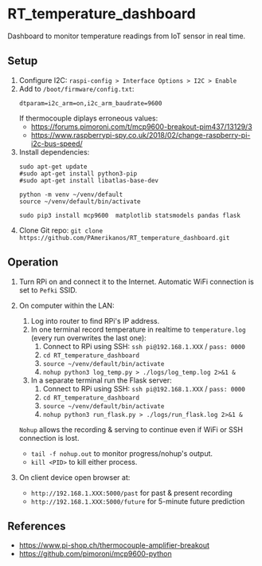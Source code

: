 # RT_temperature_dashboard
Dashboard to monitor temperature readings from IoT sensor in real time.

## Setup
1. Configure I2C: `raspi-config > Interface Options > I2C > Enable`
2. Add to `/boot/firmware/config.txt`:
    ```
    dtparam=i2c_arm=on,i2c_arm_baudrate=9600
    ```
    If thermocouple diplays erroneous values:
    - https://forums.pimoroni.com/t/mcp9600-breakout-pim437/13129/3
    - https://www.raspberrypi-spy.co.uk/2018/02/change-raspberry-pi-i2c-bus-speed/
3. Install dependencies: 
    ```
    sudo apt-get update
    #sudo apt-get install python3-pip
    #sudo apt-get install libatlas-base-dev
    
    python -m venv ~/venv/default
    source ~/venv/default/bin/activate

    sudo pip3 install mcp9600  matplotlib statsmodels pandas flask
    ```
4. Clone Git repo: `git clone https://github.com/PAmerikanos/RT_temperature_dashboard.git`

## Operation
1. Turn RPi on and connect it to the Internet. Automatic WiFi connection is set to `Pefki` SSID.
2. On computer within the LAN:
    1. Log into router to find RPi's IP address.
    2. In one terminal record temperature in realtime to `temperature.log` (every run overwrites the last one):
        1. Connect to RPi using SSH: `ssh pi@192.168.1.XXX` / `pass: 0000`
        2. `cd RT_temperature_dashboard`
        3. `source ~/venv/default/bin/activate`
        4. `nohup python3 log_temp.py > ./logs/log_temp.log 2>&1 &`
    3. In a separate terminal run the Flask server:
        1. Connect to RPi using SSH: `ssh pi@192.168.1.XXX` / `pass: 0000`
        2. `cd RT_temperature_dashboard`
        3. `source ~/venv/default/bin/activate`
        4. `nohup python3 run_flask.py > ./logs/run_flask.log 2>&1 &`

    `Nohup` allows the recording & serving to continue even if WiFi or SSH connection is lost.
    - `tail -f nohup.out` to monitor progress/nohup's output.
    - `kill <PID>` to kill either process.
5. On client device open browser at:
    - `http://192.168.1.XXX:5000/past` for past & present recording
    - `http://192.168.1.XXX:5000/future` for 5-minute future prediction

## References
- https://www.pi-shop.ch/thermocouple-amplifier-breakout
- https://github.com/pimoroni/mcp9600-python
